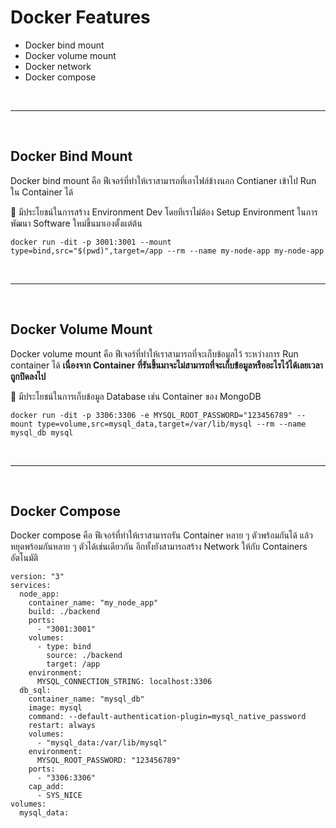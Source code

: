# Docker Features

- Docker bind mount
- Docker volume mount
- Docker network
- Docker compose

<br><hr><br>

## Docker Bind Mount

Docker bind mount คือ ฟีเจอร์ที่ทำให้เราสามารถที่เอาไฟล์ข้างนอก Contianer เข้าไป Run ใน Container ได้

🌟 มีประโยชน์ในการสร้าง Environment Dev โดยทีเราไม่ต้อง Setup Environment ในการพัฒนา Software ใหม่ขึ้นมาเองตั้งแต่ต้น

`docker run -dit -p 3001:3001 --mount type=bind,src="$(pwd)",target=/app --rm --name my-node-app my-node-app`

<br><hr><br>

## Docker Volume Mount

Docker volume mount คือ ฟีเจอร์ที่ทำให้เราสามารถที่จะเก็บข้อมูลไว้ ระหว่างการ Run container ได้ **เนื่องจาก Container ที่รันขึ้นมาจะไม่สามารถที่จะเก็บข้อมูลหรืออะไรไว้ได้เลยเวลาถูกปิดลงไป**

🌟 มีประโยชน์ในการเก็บข้อมูล Database เช่น Container ของ MongoDB

`docker run -dit -p 3306:3306 -e MYSQL_ROOT_PASSWORD="123456789" --mount type=volume,src=mysql_data,target=/var/lib/mysql --rm --name mysql_db mysql`

<br><hr><br>

## Docker Compose

Docker compose คือ ฟีเจอร์ที่ทำให้เราสามารถรัน Container หลาย ๆ ตัวพร้อมกันได้ แล้วหยุดพร้อมกันหลาย ๆ ตัวได้เช่นเดียวกัน อีกทั้งยังสามารถสร้าง Network ให้กับ Containers อัตโนมัติ

```
version: "3"
services:
  node_app:
    container_name: "my_node_app"
    build: ./backend
    ports:
      - "3001:3001"
    volumes:
      - type: bind
        source: ./backend
        target: /app
    environment:
      MYSQL_CONNECTION_STRING: localhost:3306
  db_sql:
    container_name: "mysql_db"
    image: mysql
    command: --default-authentication-plugin=mysql_native_password
    restart: always
    volumes:
      - "mysql_data:/var/lib/mysql"
    environment:
      MYSQL_ROOT_PASSWORD: "123456789"
    ports:
      - "3306:3306"
    cap_add:
      - SYS_NICE
volumes:
  mysql_data:
```
